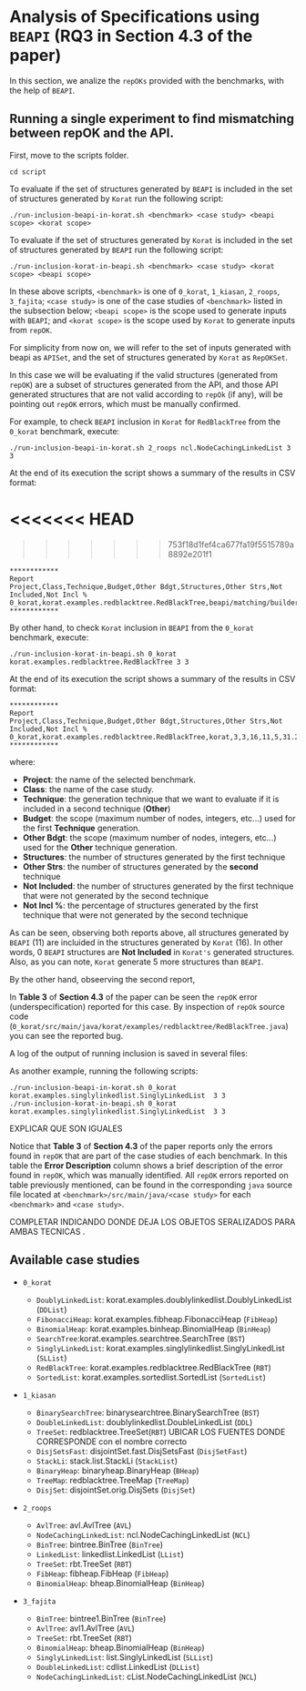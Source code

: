 # Analysis of Specifications using `BEAPI` (RQ3 in Section 4.3 of the paper)

In this section, we analize the `repOKs` provided with the benchmarks, with the help of `BEAPI`.

## Running a single experiment to find mismatching between repOK and the API.


First, move to the scripts folder.


```
cd script
```

To evaluate if the set of structures generated by  `BEAPI` is included in the set of structures generated by `Korat` run the following script:

```
./run-inclusion-beapi-in-korat.sh <benchmark> <case study> <beapi scope> <korat scope> 
```




To evaluate if the set of structures generated by  `Korat` is included in the set of structures generated by `BEAPI` run the following script:

```
./run-inclusion-korat-in-beapi.sh <benchmark> <case study> <korat scope> <beapi scope>  
```


In these above scripts,  `<benchmark>` is one of `0_korat`, `1_kiasan`, `2_roops`, `3_fajita`; `<case study>` is one of the case studies of `<benchmark>` listed in the subsection below; `<beapi scope>` is the scope used to generate inputs with `BEAPI`; and `<korat scope>` is the scope used by `Korat` to generate inputs from `repOK`.


For simplicity from now on, we will refer to the set of inputs generated with beapi as `APISet`, and the set of structures generated by `Korat` as `RepOKSet`.






In this case we will be evaluating if the valid structures (generated from `repOK`) are a subset of structures generated from the API,  and those API generated structures that are not valid according to `repOk` (if any), will be pointing out  `repOK` errors, which must be manually confirmed.






For example, to check `BEAPI` inclusion in `Korat` for `RedBlackTree` from the `0_korat` benchmark, execute: 


```
./run-inclusion-beapi-in-korat.sh 2_roops ncl.NodeCachingLinkedList 3 3
```

At the end of its execution the script shows a summary of the results in CSV format:

<<<<<<< HEAD
=======

>>>>>>> 753f18d1fef4ca677fa19f5515789a8892e201f1
```
************
Report
Project,Class,Technique,Budget,Other Bdgt,Structures,Other Strs,Not Included,Not Incl %
0_korat,korat.examples.redblacktree.RedBlackTree,beapi/matching/builders,3,3,11,16,0,0
************
```


By other hand, to check `Korat` inclusion in `BEAPI` from the `0_korat` benchmark, execute:

```
./run-inclusion-korat-in-beapi.sh 0_korat korat.examples.redblacktree.RedBlackTree 3 3
```

At the end of its execution the script shows a summary of the results in CSV format:

```
************
Report
Project,Class,Technique,Budget,Other Bdgt,Structures,Other Strs,Not Included,Not Incl %
0_korat,korat.examples.redblacktree.RedBlackTree,korat,3,3,16,11,5,31.2
************
```

where:

- **Project**: the name of the selected benchmark.
- **Class**: the name of the case study.
- **Technique**: the generation technique that we want to evaluate if it is included in a second technique (**Other**)
- **Budget**: the scope (maximum number of nodes, integers, etc...) used for the first **Technique** generation.
- **Other Bdgt**: the scope (maximum number of nodes, integers, etc...) used for the **Other** technique  generation.
- **Structures**: the number of structures generated by the first technique  
- **Other Strs**: the number of structures generated by the  **second** technique
- **Not Included**: the number of structures generated by the first technique that were not generated by the second technique 
- **Not Incl %**: the percentage of structures generated by the first technique that were not generated by the second technique



As can be seen, observing both reports above,  all structures generated by `BEAPI` (11) are incluided in the structures generated by `Korat` (16). In other words, 0 `BEAPI` structures are **Not Included** in `Korat's` generated structures. Also, as you can note, `Korat` generate 5 more structures than `BEAPI`. 

By the other hand, obseerving the second report, 



In **Table 3** of **Section 4.3** of the paper can be seen the `repOK` error (underspecification) reported for this case. By inspection of `repOk` source code (`0_korat/src/main/java/korat/examples/redblacktree/RedBlackTree.java`) you can see the reported bug.



A log of the output of running inclusion is saved in several files:













As another example, running the following scripts: 

```
./run-inclusion-beapi-in-korat.sh 0_korat korat.examples.singlylinkedlist.SinglyLinkedList  3 3
./run-inclusion-korat-in-beapi.sh 0_korat korat.examples.singlylinkedlist.SinglyLinkedList  3 3
```


EXPLICAR QUE SON IGUALES


Notice that **Table 3** of **Section 4.3** of the paper reports only the errors found in `repOK` that are part of the case studies of each benchmark. In this table the **Error Description** column shows a brief description of the error found in `repOK`, which was manually identified. All `repOK` errors reported on table previously mentioned, can be found in the corresponding `java` source file located at `<benchmark>/src/main/java/<case study>` for each `<benchmark>` and `<case study>`.








COMPLETAR INDICANDO DONDE DEJA LOS OBJETOS SERALIZADOS PARA AMBAS TECNICAS . 



## Available case studies

- `0_korat`
  - `DoublyLinkedList`: korat.examples.doublylinkedlist.DoublyLinkedList (`DDList`)
  - `FibonacciHeap`: korat.examples.fibheap.FibonacciHeap (`FibHeap`)
  -	`BinomialHeap`: korat.examples.binheap.BinomialHeap (`BinHeap`)
  - `SearchTree`:korat.examples.searchtree.SearchTree (`BST`)
  - `SinglyLinkedList`: korat.examples.singlylinkedlist.SinglyLinkedList (`SLList`)
  - `RedBlackTree`: korat.examples.redblacktree.RedBlackTree (`RBT`)
  - `SortedList`: korat.examples.sortedlist.SortedList (`SortedList`) 

- `1_kiasan`
  - `BinarySearchTree`: binarysearchtree.BinarySearchTree (`BST`)
  - `DoubleLinkedList`: doublylinkedlist.DoubleLinkedList (`DDL`)
  - `TreeSet`: redblacktree.TreeSet(`RBT`) UBICAR LOS FUENTES DONDE CORRESPONDE con el nombre correcto
  - `DisjSetsFast`: disjointSet.fast.DisjSetsFast (`DisjSetFast`)
  - `StackLi`: stack.list.StackLi (`StackList`)
  - `BinaryHeap`: binaryheap.BinaryHeap (`BHeap`)
  - `TreeMap`: redblacktree.TreeMap (`TreeMap`)
  - `DisjSet`: disjointSet.orig.DisjSets (`DisjSet`) 

- `2_roops`

  - `AvlTree`: avl.AvlTree (`AVL`)
  - `NodeCachingLinkedList`: ncl.NodeCachingLinkedList (`NCL`)
  - `BinTree`: bintree.BinTree (`BinTree`)
  - `LinkedList`: linkedlist.LinkedList (`LList`)
  - `TreeSet`: rbt.TreeSet (`RBT`)
  - `FibHeap`: fibheap.FibHeap (`FibHeap`)
  - `BinomialHeap`: bheap.BinomialHeap (`BinHeap`)


- `3_fajita`
  - `BinTree`: bintree1.BinTree (`BinTree`)
  - `AvlTree`: avl1.AvlTree (`AVL`)
  - `TreeSet`: rbt.TreeSet (`RBT`)
  - `BinomialHeap`: bheap.BinomialHeap (`BinHeap`)
  - `SinglyLinkedList`: list.SinglyLinkedList (`SLList`) 
  - `DoubleLinkedList`: cdlist.LinkedList (`DLList`)
  - `NodeCachingLinkedList`: cList.NodeCachingLinkedList (`NCL`)


